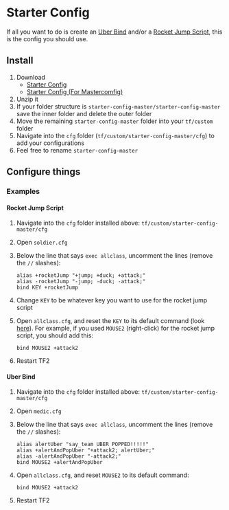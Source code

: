 # Starter Config

If all you want to do is create an [Uber Bind](https://youtu.be/a8yKrKD1EJg) and/or a [Rocket Jump Script](https://youtu.be/mwGKUsq1fTM), this is the config you should use.

## Install

1. Download
   * [Starter Config](https://github.com/rufio-tf2/starter-config/archive/master.zip)
   * [Starter Config (For Mastercomfig)](https://github.com/rufio-tf2/starter-config/archive/for-mastercomfig.zip)
1. Unzip it
1. If your folder structure is `starter-config-master/starter-config-master` save the inner folder and delete the outer folder
1. Move the remaining `starter-config-master` folder into your `tf/custom` folder
1. Navigate into the `cfg` folder (`tf/custom/starter-config-master/cfg`) to add your configurations
1. Feel free to rename `starter-config-master`

## Configure things

### Examples

#### Rocket Jump Script

1. Navigate into the `cfg` folder installed above: `tf/custom/starter-config-master/cfg`
1. Open `soldier.cfg`
1. Below the line that says `exec allclass`, uncomment the lines (remove the `//` slashes):

   ```
   alias +rocketJump "+jump; +duck; +attack;"
   alias -rocketJump "-jump; -duck; -attack;"
   bind KEY +rocketJump
   ```

1. Change `KEY` to be whatever key you want to use for the rocket jump script
1. Open `allclass.cfg`, and reset the `KEY` to its default command (look [here](https://wiki.teamfortress.com/wiki/List_of_default_keys)). For example, if you used `MOUSE2` (right-click) for the rocket jump script, you should add this:

   ```
   bind MOUSE2 +attack2
   ```

1. Restart TF2

#### Uber Bind

1. Navigate into the `cfg` folder installed above: `tf/custom/starter-config-master/cfg`
1. Open `medic.cfg`
1. Below the line that says `exec allclass`, uncomment the lines (remove the `//` slashes):

   ```
   alias alertUber "say_team UBER POPPED!!!!!"
   alias +alertAndPopUber "+attack2; alertUber;"
   alias -alertAndPopUber "-attack2;"
   bind MOUSE2 +alertAndPopUber
   ```

1. Open `allclass.cfg`, and reset `MOUSE2` to its default command:

   ```
   bind MOUSE2 +attack2
   ```

1. Restart TF2
